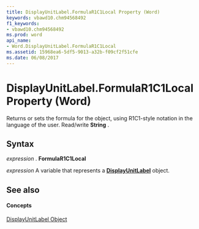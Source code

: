 ```yaml
---
title: DisplayUnitLabel.FormulaR1C1Local Property (Word)
keywords: vbawd10.chm94568492
f1_keywords:
- vbawd10.chm94568492
ms.prod: word
api_name:
- Word.DisplayUnitLabel.FormulaR1C1Local
ms.assetid: 15968ea6-5df5-9013-a32b-f09cf2f51cfe
ms.date: 06/08/2017
---
```



# DisplayUnitLabel.FormulaR1C1Local Property (Word)

Returns or sets the formula for the object, using R1C1-style notation in the language of the user. Read/write **String** .


## Syntax

 _expression_ . **FormulaR1C1Local**

 _expression_ A variable that represents a **[DisplayUnitLabel](displayunitlabel-object-word.md)** object.


## See also


#### Concepts


[DisplayUnitLabel Object](displayunitlabel-object-word.md)

